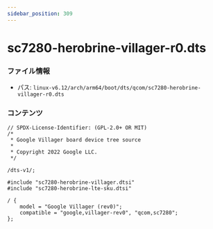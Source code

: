 ```yaml
---
sidebar_position: 309
---
```

# sc7280-herobrine-villager-r0.dts

### ファイル情報

- パス: `linux-v6.12/arch/arm64/boot/dts/qcom/sc7280-herobrine-villager-r0.dts`

### コンテンツ

```dts
// SPDX-License-Identifier: (GPL-2.0+ OR MIT)
/*
 * Google Villager board device tree source
 *
 * Copyright 2022 Google LLC.
 */

/dts-v1/;

#include "sc7280-herobrine-villager.dtsi"
#include "sc7280-herobrine-lte-sku.dtsi"

/ {
	model = "Google Villager (rev0)";
	compatible = "google,villager-rev0", "qcom,sc7280";
};

```
